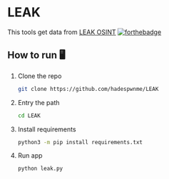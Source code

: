 # LEAK

This tools get data from [LEAK OSINT](https://leakosint.com)
[![forthebadge](https://forthebadge.com/images/badges/made-with-python.svg)](https://forthebadge.com)

## How to run 🖥️️
1. Clone the repo
   ```sh
   git clone https://github.com/hadespwnme/LEAK
   ```
2. Entry the path
   ```sh
   cd LEAK
   ```
3. Install requirements
   ```sh
   python3 -m pip install requirements.txt
   ```
4. Run app
   ```sh
   python leak.py
   ```

